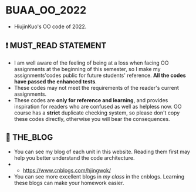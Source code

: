 # BUAA_OO_2022
- HiujinKuo's OO code of 2022.
## ❗ MUST_READ STATEMENT
- I am well aware of the feeling of being at a loss when facing OO assignments at the beginning of this semester, so I make my assignments'codes public for future students' reference. **All the codes have passed the enhanced tests**.
- These codes may not meet the requirements of the reader's current assignments.
- These codes are **only for reference and learning**, and provides inspiration for readers who are confused as well as helpless now. OO course has a **strict** duplicate checking system, so please don't copy these codes directly, otherwise you will bear the consequences.
## 📕 THE_BLOG
- You can see my blog of each unit in this website. Reading them first may help you better understand the code architecture.
- - https://www.cnblogs.com/hjingwok/
- You can see more excellent blogs in *my class* in the cnblogs. Learning these blogs can make your homework easier.
